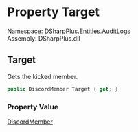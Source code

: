 # Property Target

Namespace: [DSharpPlus.Entities.AuditLogs](DSharpPlus.Entities.AuditLogs.md)  
Assembly: DSharpPlus.dll

## <a id="DSharpPlus_Entities_AuditLogs_DiscordAuditLogKickEntry_Target"></a>Target

Gets the kicked member.

```csharp
public DiscordMember Target { get; }
```

### Property Value

[DiscordMember](DSharpPlus.Entities.DiscordMember.md)

